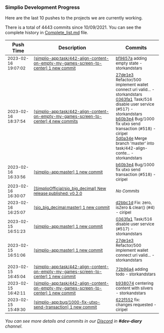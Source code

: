 
### Simplio Development Progress

Here are the last 10 pushes to the projects we are currently working.

There is a total of 4443 commits since 10/09/2021. You can see the complete history in
 [Complete_list.md](Complete_list.md) file.

| Push Time | Description | Commits |
| --- | --- | --- |
| <sub>2023-02-16 19:07:02</sub> | <sub>[[simplio-app:task/442\-align\-content\-on\-empty\-my\-games\-screen\-to\-center] 1 new commit](https://github.com/SimplioOfficial/simplio-app/commit/bf9657a8ada55f0972583f0cea7bbaae933f95f7)</sub> | <sub>[bf9657a](https://github.com/SimplioOfficial/simplio-app/commit/bf9657a8ada55f0972583f0cea7bbaae933f95f7) adding empty state - storkandstars</sub> |
| <sub>2023-02-16 18:37:54</sub> | <sub>[[simplio-app:task/442\-align\-content\-on\-empty\-my\-games\-screen\-to\-center] 4 new commits](https://github.com/SimplioOfficial/simplio-app/compare/72b96a4df6ad...5d0a34ebb6d2)</sub> | <sub>[27de1e3](https://github.com/SimplioOfficial/simplio-app/commit/27de1e37c72db2dcfc6e015b7568550eaa1fba19) Refactor/500 implement wallet connect uri valid... - storkandstars<br>[0363fa1](https://github.com/SimplioOfficial/simplio-app/commit/0363fa1048e83703b121f4b421cf6bc03efbc39b) Task/516 disable user service (#517) - storkandstars<br>[b60b3e4](https://github.com/SimplioOfficial/simplio-app/commit/b60b3e4a57961a10d59306cf11c2bbaf39ed102d) Bug/1000 fix utxo send transaction (#518) - ciripel<br>[5d0a34e](https://github.com/SimplioOfficial/simplio-app/commit/5d0a34ebb6d2b5b481c49fa37c8a69a40af79d50) Merge branch 'master' into task/442-align-conte... - storkandstars</sub> |
| <sub>2023-02-16 16:33:56</sub> | <sub>[[simplio-app:master] 1 new commit](https://github.com/SimplioOfficial/simplio-app/commit/b60b3e4a57961a10d59306cf11c2bbaf39ed102d)</sub> | <sub>[b60b3e4](https://github.com/SimplioOfficial/simplio-app/commit/b60b3e4a57961a10d59306cf11c2bbaf39ed102d) Bug/1000 fix utxo send transaction (#518) - ciripel</sub> |
| <sub>2023-02-16 16:30:07</sub> | <sub>[[SimplioOfficial/sio_big_decimal] New release published: v0\.2\.0](https://github.com/SimplioOfficial/sio_big_decimal/releases/tag/v0.2.0)</sub> | <sub>_No Commits_</sub> |
| <sub>2023-02-16 16:25:07</sub> | <sub>[[sio_big_decimal:master] 1 new commit](https://github.com/SimplioOfficial/sio_big_decimal/commit/d2bbc1d5e9151470d24fa70d30791e767ce3e875)</sub> | <sub>[d2bbc1d](https://github.com/SimplioOfficial/sio_big_decimal/commit/d2bbc1d5e9151470d24fa70d30791e767ce3e875) Fix: zero, isZero & clear() (#4) - ciripel</sub> |
| <sub>2023-02-15 16:51:23</sub> | <sub>[[simplio-app:master] 1 new commit](https://github.com/SimplioOfficial/simplio-app/commit/0363fa1048e83703b121f4b421cf6bc03efbc39b)</sub> | <sub>[0363fa1](https://github.com/SimplioOfficial/simplio-app/commit/0363fa1048e83703b121f4b421cf6bc03efbc39b) Task/516 disable user service (#517) - storkandstars</sub> |
| <sub>2023-02-15 16:51:06</sub> | <sub>[[simplio-app:master] 1 new commit](https://github.com/SimplioOfficial/simplio-app/commit/27de1e37c72db2dcfc6e015b7568550eaa1fba19)</sub> | <sub>[27de1e3](https://github.com/SimplioOfficial/simplio-app/commit/27de1e37c72db2dcfc6e015b7568550eaa1fba19) Refactor/500 implement wallet connect uri valid... - storkandstars</sub> |
| <sub>2023-02-15 16:45:04</sub> | <sub>[[simplio-app:task/442\-align\-content\-on\-empty\-my\-games\-screen\-to\-center] 1 new commit](https://github.com/SimplioOfficial/simplio-app/commit/72b96a4df6ad4a6fff5655b7fcaea2b0970eb285)</sub> | <sub>[72b96a4](https://github.com/SimplioOfficial/simplio-app/commit/72b96a4df6ad4a6fff5655b7fcaea2b0970eb285) adding todo - storkandstars</sub> |
| <sub>2023-02-15 16:42:11</sub> | <sub>[[simplio-app:task/442\-align\-content\-on\-empty\-my\-games\-screen\-to\-center] 1 new commit](https://github.com/SimplioOfficial/simplio-app/commit/b93807489fe3f1a7ea0645b168307165ae0b3fc5)</sub> | <sub>[b938074](https://github.com/SimplioOfficial/simplio-app/commit/b93807489fe3f1a7ea0645b168307165ae0b3fc5) centering content with slivers - storkandstars</sub> |
| <sub>2023-02-15 15:49:30</sub> | <sub>[[simplio-app:bug/1000\-fix\-utxo\-send\-transaction] 1 new commit](https://github.com/SimplioOfficial/simplio-app/commit/622f55262dd87c99de087178ebcec3e0aae43d73)</sub> | <sub>[622f552](https://github.com/SimplioOfficial/simplio-app/commit/622f55262dd87c99de087178ebcec3e0aae43d73) fix: changes requested - ciripel</sub> |

_You can see more details and commits in our [Discord](https://discord.gg/aKhjuwZmdP) in **#dev-diary** channel._
